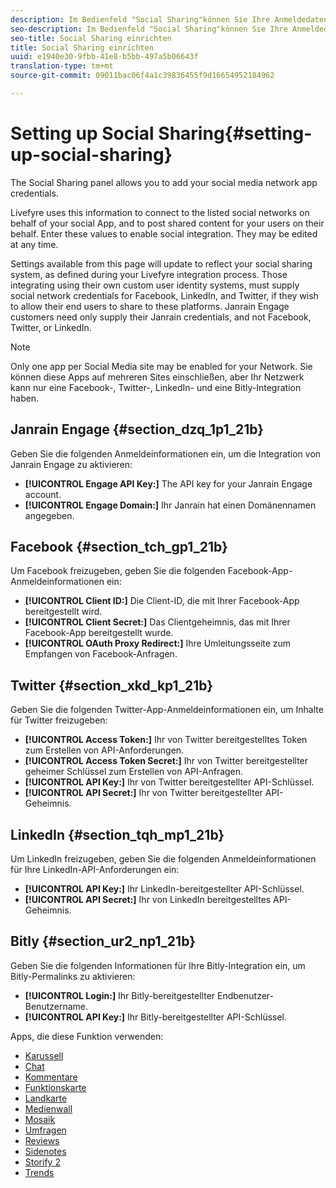 ```yaml
---
description: Im Bedienfeld "Social Sharing"können Sie Ihre Anmeldedaten für eine Social Media-Netzwerkanwendung hinzufügen.
seo-description: Im Bedienfeld "Social Sharing"können Sie Ihre Anmeldedaten für eine Social Media-Netzwerkanwendung hinzufügen.
seo-title: Social Sharing einrichten
title: Social Sharing einrichten
uuid: e1940e30-9fbb-41e8-b5bb-497a5b06643f
translation-type: tm+mt
source-git-commit: 09011bac06f4a1c39836455f9d16654952184962

---
```



# Setting up Social Sharing{#setting-up-social-sharing}

The Social Sharing panel allows you to add your social media network app credentials.

Livefyre uses this information to connect to the listed social networks on behalf of your social App, and to post shared content for your users on their behalf. Enter these values to enable social integration. They may be edited at any time.

Settings available from this page will update to reflect your social sharing system, as defined during your Livefyre integration process. Those integrating using their own custom user identity systems, must supply social network credentials for Facebook, LinkedIn, and Twitter, if they wish to allow their end users to share to these platforms. Janrain Engage customers need only supply their Janrain credentials, and not Facebook, Twitter, or LinkedIn.

>[!NOTE]
>
>Only one app per Social Media site may be enabled for your Network. Sie können diese Apps auf mehreren Sites einschließen, aber Ihr Netzwerk kann nur eine Facebook-, Twitter-, LinkedIn- und eine Bitly-Integration haben.

## Janrain Engage {#section_dzq_1p1_21b}

Geben Sie die folgenden Anmeldeinformationen ein, um die Integration von Janrain Engage zu aktivieren:

* **[!UICONTROL Engage API Key:]** The API key for your Janrain Engage account.
* **[!UICONTROL Engage Domain:]** Ihr Janrain hat einen Domänennamen angegeben.

## Facebook {#section_tch_gp1_21b}

Um Facebook freizugeben, geben Sie die folgenden Facebook-App-Anmeldeinformationen ein:

* **[!UICONTROL Client ID:]** Die Client-ID, die mit Ihrer Facebook-App bereitgestellt wird.
* **[!UICONTROL Client Secret:]** Das Clientgeheimnis, das mit Ihrer Facebook-App bereitgestellt wurde.
* **[!UICONTROL OAuth Proxy Redirect:]** Ihre Umleitungsseite zum Empfangen von Facebook-Anfragen.

## Twitter {#section_xkd_kp1_21b}

Geben Sie die folgenden Twitter-App-Anmeldeinformationen ein, um Inhalte für Twitter freizugeben:

* **[!UICONTROL Access Token:]** Ihr von Twitter bereitgestelltes Token zum Erstellen von API-Anforderungen.
* **[!UICONTROL Access Token Secret:]** Ihr von Twitter bereitgestellter geheimer Schlüssel zum Erstellen von API-Anfragen.
* **[!UICONTROL API Key:]** Ihr von Twitter bereitgestellter API-Schlüssel.
* **[!UICONTROL API Secret:]** Ihr von Twitter bereitgestellter API-Geheimnis.

## LinkedIn {#section_tqh_mp1_21b}

Um LinkedIn freizugeben, geben Sie die folgenden Anmeldeinformationen für Ihre LinkedIn-API-Anforderungen ein:

* **[!UICONTROL API Key:]** Ihr LinkedIn-bereitgestellter API-Schlüssel.
* **[!UICONTROL API Secret:]** Ihr von LinkedIn bereitgestelltes API-Geheimnis.

## Bitly {#section_ur2_np1_21b}

Geben Sie die folgenden Informationen für Ihre Bitly-Integration ein, um Bitly-Permalinks zu aktivieren:

* **[!UICONTROL Login:]** Ihr Bitly-bereitgestellter Endbenutzer-Benutzername.
* **[!UICONTROL API Key:]** Ihr Bitly-bereitgestellter API-Schlüssel.



Apps, die diese Funktion verwenden:
* [Karussell](/help/using/c-about-apps/c-carousel-app/c-carousel-app.md#c_carousel_app)
* [Chat](/help/using/c-about-apps/c-chat-app/c-chat-app.md#c_chat_app)
* [Kommentare](/help/using/c-about-apps/c-comments/c-comments.md)
* [Funktionskarte](/help/using/c-about-apps/c-feature-card-app/c-feature-card-app.md#c_feature_card_app)
* [Landkarte](/help/using/c-about-apps/c-map-app/c-map-app.md#c_map_app)
* [Medienwall](/help/using/c-about-apps/c-media-wall-app/c-media-wall-app.md#c_media_wall_app)
* [Mosaik](/help/using/c-about-apps/c-mosaic-app/c-mosaic-app.md#c_mosaic_app)
* [Umfragen](/help/using/c-about-apps/c-polls-app/c-polls-app.md#c_polls_app)
* [Reviews](/help/using/c-about-apps/c-reviews-app/c-reviews-app.md#c_reviews_app)
* [Sidenotes](/help/using/c-about-apps/c-sidenotes-app/c-sidenotes-app.md#c_sidenotes_app)
* [Storify 2](/help/using/c-about-apps/c-storify2/c-storify2.md#c_storify2)
* [Trends](/help/using/c-about-apps/c-trending-app/c-trending-app.md#c_trending_app)

